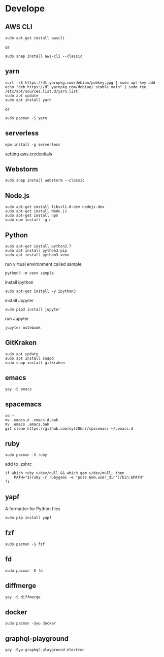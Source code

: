 # Develope

## AWS CLI
```
sudo apt-get install awscli
```
or
```
sudo snap install aws-cli --classic
```

## yarn

```
curl -sS https://dl.yarnpkg.com/debian/pubkey.gpg | sudo apt-key add -
echo "deb https://dl.yarnpkg.com/debian/ stable main" | sudo tee /etc/apt/sources.list.d/yarn.list
sudo apt update
sudo apt install yarn
```
or
```
sudo pacman -S yarn
```

## serverless

```
npm install -g serverless
```

[setting aws credentials](https://serverless.com/framework/docs/providers/aws/guide/credentials/)

## Webstorm

```
sudo snap install webstorm --classic
```

## Node.js
```
sudo apt-get install libssl1.0-dev nodejs-dev
sudo apt-get install Node.js
sudo apt-get install npm
sudo npm install -g n
```

## Python

```
sudo apt-get install python3.7
sudo apt install python3-pip
sudo apt install python3-venv
```

run virtual environment called sample
```
python3 -m venv sample
```

install ipython
```
sudo apt-get install -y ipython3
```

install Jupyter
```
sudo pip3 install jupyter
```

run Jupyter
```
jupyter notebook
```

## GitKraken
```
sudo apt update
sudo apt install snapd
sudo snap install gitkraken
```

## emacs
```
yay -S emacs
```

## spacemacs
```
cd ~
mv .emacs.d .emacs.d.bak
mv .emacs .emacs.bak
git clone https://github.com/syl20bnr/spacemacs ~/.emacs.d
```

## ruby
```
sudo pacman -S ruby
```

add to .zshrc
```
if which ruby >/dev/null && which gem >/dev/null; then
    PATH="$(ruby -r rubygems -e 'puts Gem.user_dir')/bin:$PATH"
fi
```

## yapf

A formatter for Python files
```
sudo pip install yapf
```

## fzf

```
sudo pacman -S fzf
```

## fd

```
sudo pacman -S fd
```

## diffmerge

```
yay -S diffmerge
```

## docker

```
sudo pacman -Syu docker
```

## graphql-playground
```
yay -Syu graphql-playground-electron
```
